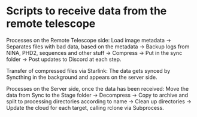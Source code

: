 # Scripts to receive data from the remote telescope
Processes on the Remote Telescope side:
Load image metadata -> 
Separates files with bad data, based on the metadata ->
Backup logs from NINA, PHD2, sequences and other stuff ->
Compress ->
Put in the sync folder ->
Post updates to Discord at each step.

Transfer of compressed files via Starlink:
The data gets synced by Syncthing in the background and appears on the server side.

Processes on the Server side, once the data has been received:
Move the data from Sync to the Stage folder ->
Decompress ->
Copy to archive and split to processing directories according to name ->
Clean up directories ->
Update the cloud for each target, calling rclone via Subprocess.
